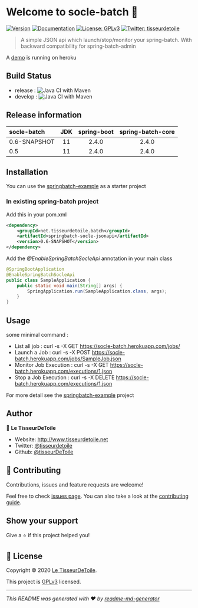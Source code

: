 # Welcome to socle-batch 👋
[![Version](https://img.shields.io/github/v/tag/tisseurdetoile/socle-batch)](https://github.com/tisseurdetoile/socle-batch/releases)
[![Documentation](https://img.shields.io/badge/documentation-yes-brightgreen.svg)](https://github.com/tisseurdetoile/socle-batch/wiki)
[![License: GPLv3](https://img.shields.io/badge/License-GPLv3-yellow.svg)](LICENCE)
[![Twitter: tisseurdetoile](https://img.shields.io/twitter/follow/tisseurdetoile.svg?style=social)](https://twitter.com/tisseurdetoile)

> A simple JSON api which launch/stop/monitor your spring-batch. With backward compatibility for spring-batch-admin

A [demo](https://socle-batch.herokuapp.com/swagger-ui/index.html?configUrl=/v3/api-docs/swagger-config) is running on heroku

## Build Status

- release : ![Java CI with Maven](https://github.com/tisseurdetoile/socle-batch/workflows/Java%20CI%20with%20Maven/badge.svg?branch=release)
- develop : ![Java CI with Maven](https://github.com/tisseurdetoile/socle-batch/workflows/Java%20CI%20with%20Maven/badge.svg?branch=develop)

## Release information

| socle-batch | JDK | spring-boot | spring-batch-core |
| :--- | :---: | :---: | :---: |
| 0.6-SNAPSHOT | 11 | 2.4.0 | 2.4.0 | 4.3.0 |
| 0.5 | 11 | 2.4.0 | 2.4.0 | 4.3.0 |
    
## Installation

You can use the [springbatch-example](https://github.com/tisseurdetoile/socle-batch/tree/main/springbatch-example) as a starter project

### In existing spring-batch project

Add this in your pom.xml

```xml
<dependency>
    <groupId>net.tisseurdetoile.batch</groupId>
    <artifactId>springbatch-socle-jsonapi</artifactId>
    <version>0.6-SNAPSHOT</version>
</dependency>
```

Add the *@EnableSpringBatchSocleApi* annotation in your main class

```java
@SpringBootApplication
@EnableSpringBatchSocleApi
public class SampleApplication {
    public static void main(String[] args) {
        SpringApplication.run(SampleApplication.class, args);
    }
}
```

## Usage

some minimal command :

- List all job : curl -s -X GET https://socle-batch.herokuapp.com/jobs/ 
- Launch a Job : curl -s -X POST https://socle-batch.herokuapp.com/jobs/SampleJob.json
- Monitor Job Execution :  curl -s -X GET https://socle-batch.herokuapp.com/executions/1.json
- Stop a Job Execution : curl -s -X DELETE https://socle-batch.herokuapp.com/executions/1.json

For more detail see the [springbatch-example](https://github.com/tisseurdetoile/socle-batch/tree/master/springbatch-example) project

## Author

👤 **Le TisseurDeToile**

* Website: http://www.tisseurdetoile.net
* Twitter: [@tisseurdetoile](https://twitter.com/tisseurdetoile)
* Github: [@tisseurDeToile](https://github.com/tisseurDeToile)

## 🤝 Contributing

Contributions, issues and feature requests are welcome!

Feel free to check [issues page](https://github.com/tisseurdetoile/socle-batch/issues). You can also take a look at the [contributing guide](https://github.com/tisseurdetoile/socle-batch/blob/main/CONTRIBUTING.md).

## Show your support

Give a ⭐️ if this project helped you!

## 📝 License

Copyright © 2020 [Le TisseurDeToile](https://github.com/tisseurDeToile).

This project is [GPLv3](LICENCE) licensed.

***
_This README was generated with ❤️ by [readme-md-generator](https://github.com/kefranabg/readme-md-generator)_